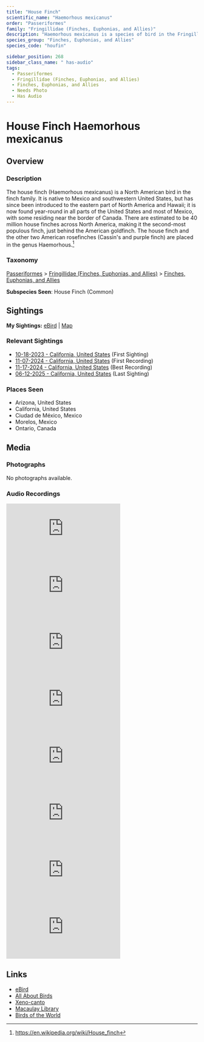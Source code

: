 ```yaml
---
title: "House Finch"
scientific_name: "Haemorhous mexicanus"
order: "Passeriformes"
family: "Fringillidae (Finches, Euphonias, and Allies)"
description: "Haemorhous mexicanus is a species of bird in the Fringillidae (Finches, Euphonias, and Allies) family. It has been observed 65 times. It has been recorded."
species_group: "Finches, Euphonias, and Allies"
species_code: "houfin"

sidebar_position: 268
sidebar_class_name: " has-audio"
tags: 
  - Passeriformes
  - Fringillidae (Finches, Euphonias, and Allies)
  - Finches, Euphonias, and Allies
  - Needs Photo
  - Has Audio
---
```


# House Finch <span className='sci_name'>Haemorhous mexicanus</span>

## Overview

### Description
The house finch (Haemorhous mexicanus) is a North American bird in the finch family. It is native to Mexico and southwestern United States, but has since been introduced to the eastern part of North America and Hawaii; it is now found year-round in all parts of the United States and most of Mexico, with some residing near the border of Canada. There are estimated to be 40 million house finches across North America, making it the second-most populous finch, just behind the American goldfinch. The house finch and the other two American rosefinches (Cassin's and purple finch) are placed in the genus Haemorhous.[^1]

[^1]: https://en.wikipedia.org/wiki/House_finch

### Taxonomy
[Passeriformes](/tags/passeriformes) > [Fringillidae (Finches, Euphonias, and Allies)](/tags/fringillidae-finches-euphonias-and-allies) > [Finches, Euphonias, and Allies](/tags/finches-euphonias-and-allies)

**Subspecies Seen**: House Finch (Common)


## Sightings

**My Sightings:** [eBird](https://ebird.org/lifelist?r=world&time=life&spp=houfin) | [Map](/map?species_code=houfin)

### Relevant Sightings

* [10-18-2023 - California, United States](https://ebird.org/checklist/S152559402) (First Sighting)
* [11-07-2024 - California, United States](https://ebird.org/checklist/S203227167) (First Recording)
* [11-17-2024 - California, United States](https://ebird.org/checklist/S202811385) (Best Recording)
* [06-12-2025 - California, United States](https://ebird.org/checklist/S249707687) (Last Sighting)

### Places Seen

* Arizona, United States
* California, United States
* Ciudad de México, Mexico
* Morelos, Mexico
* Ontario, Canada



## Media
### Photographs
No photographs available.

### Audio Recordings
<iframe className="audio_iframe" src="https://macaulaylibrary.org/asset/626559480/embed" frameBorder="0" allowFullScreen></iframe>
<iframe className="audio_iframe" src="https://macaulaylibrary.org/asset/626559496/embed" frameBorder="0" allowFullScreen></iframe>
<iframe className="audio_iframe" src="https://macaulaylibrary.org/asset/626557644/embed" frameBorder="0" allowFullScreen></iframe>
<iframe className="audio_iframe" src="https://macaulaylibrary.org/asset/626447649/embed" frameBorder="0" allowFullScreen></iframe>
<iframe className="audio_iframe" src="https://macaulaylibrary.org/asset/626684827/embed" frameBorder="0" allowFullScreen></iframe>
<iframe className="audio_iframe" src="https://macaulaylibrary.org/asset/626917182/embed" frameBorder="0" allowFullScreen></iframe>
<iframe className="audio_iframe" src="https://macaulaylibrary.org/asset/627219392/embed" frameBorder="0" allowFullScreen></iframe>
<iframe className="audio_iframe" src="https://macaulaylibrary.org/asset/627219404/embed" frameBorder="0" allowFullScreen></iframe>

## Links
* [eBird](https://ebird.org/species/houfin) 
* [All About Birds](https://www.allaboutbirds.org/guide/houfin) 
* [Xeno-canto](https://www.xeno-canto.org/species/haemorhous-mexicanus) 
* [Macaulay Library](https://search.macaulaylibrary.org/catalog?taxonCode=houfin&sort=rating_rank_desc)
* [Birds of the World](https://birdsoftheworld.org/bow/species/houfin)
